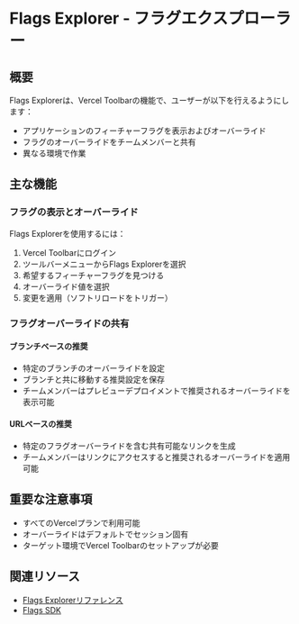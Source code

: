 # Flags Explorer - フラグエクスプローラー

## 概要

Flags Explorerは、Vercel Toolbarの機能で、ユーザーが以下を行えるようにします：

- アプリケーションのフィーチャーフラグを表示およびオーバーライド
- フラグのオーバーライドをチームメンバーと共有
- 異なる環境で作業

## 主な機能

### フラグの表示とオーバーライド

Flags Explorerを使用するには：

1. Vercel Toolbarにログイン
2. ツールバーメニューからFlags Explorerを選択
3. 希望するフィーチャーフラグを見つける
4. オーバーライド値を選択
5. 変更を適用（ソフトリロードをトリガー）

### フラグオーバーライドの共有

#### ブランチベースの推奨

- 特定のブランチのオーバーライドを設定
- ブランチと共に移動する推奨設定を保存
- チームメンバーはプレビューデプロイメントで推奨されるオーバーライドを表示可能

#### URLベースの推奨

- 特定のフラグオーバーライドを含む共有可能なリンクを生成
- チームメンバーはリンクにアクセスすると推奨されるオーバーライドを適用可能

## 重要な注意事項

- すべてのVercelプランで利用可能
- オーバーライドはデフォルトでセッション固有
- ターゲット環境でVercel Toolbarのセットアップが必要

## 関連リソース

- [Flags Explorerリファレンス](/docs/feature-flags/flags-explorer/reference)
- [Flags SDK](/docs/feature-flags/feature-flags-pattern)
